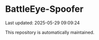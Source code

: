# BattleEye-Spoofer

Last updated: 2025-05-29 09:09:24

This repository is automatically maintained.
